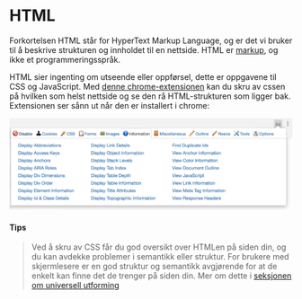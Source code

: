 # HTML

Forkortelsen HTML står for HyperText Markup Language, og er det vi bruker til å
beskrive strukturen og innholdet til en nettside. HTML er [markup](https://en.wikipedia.org/wiki/Markup_language), og ikke et programmeringsspråk.

HTML sier ingenting om utseende eller oppførsel, dette er oppgavene til CSS og
JavaScript. Med
[denne chrome-extensionen](https://chrome.google.com/webstore/detail/web-developer/bfbameneiokkgbdmiekhjnmfkcnldhhm?hl=no)
kan du skru av cssen på hvilken som helst nettside og se den rå HTML-strukturen som ligger bak. Extensionen ser sånn ut når den er installert i chrome:

![Pluss- og minusknapper](../resources/devtools.png)

#### Tips
> Ved å skru av CSS får du god oversikt over HTMLen på siden din, og du kan
avdekke problemer i semantikk eller struktur. For brukere med skjermlesere er en
god struktur og semantikk avgjørende for at de enkelt kan finne det de trenger
på siden din. Mer om dette i
[seksjonen om universell utforming](/04-universell-utforming/cover.md)
